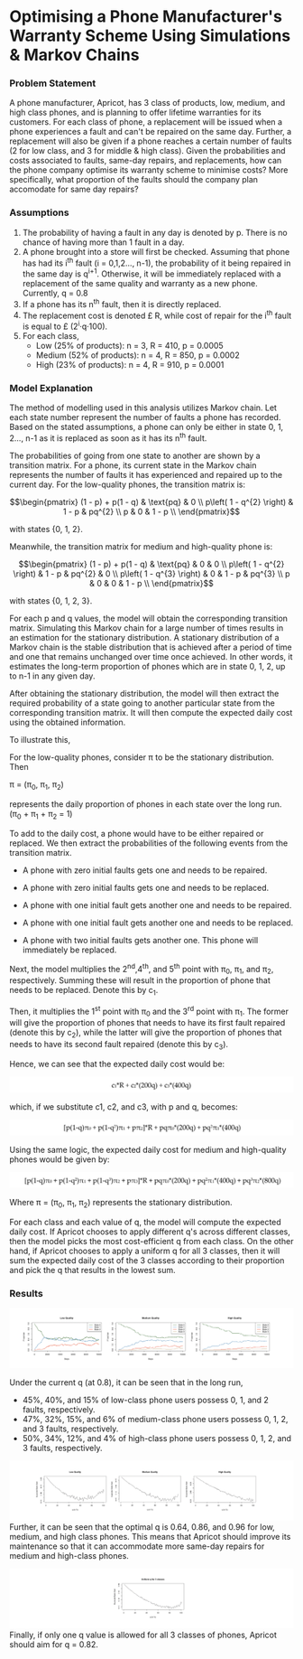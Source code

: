 # Optimising a Phone Manufacturer's Warranty Scheme Using Simulations & Markov Chains

### Problem Statement
A phone manufacturer, Apricot, has 3 class of products, low, medium, and high class phones, and is planning to offer lifetime warranties for its customers. 
For each class of phone, a replacement will be issued when a phone experiences a fault and can't be repaired on the same day. Further, a replacement will 
also be given if a phone reaches a certain number of faults (2 for low class, and 3 for middle & high class). Given the probabilities and costs associated 
to faults, same-day repairs, and replacements, how can the phone company optimise its warranty scheme to minimise costs? More specifically, what proportion of the faults should the company plan accomodate for same day repairs?

### Assumptions

1. The probability of having a fault in any day is denoted by p. There is no chance of having more than 1 fault in a day.
2. A phone brought into a store will first be checked. Assuming that phone has had its i<sup>th</sup> fault (i = 0,1,2..., n-1), the probability
    of it being repaired in the same day is q<sup>i+1</sup>. Otherwise, it will be immediately replaced with a replacement of the same quality and
    warranty as a new phone. Currently, q = 0.8
3. If a phone has its n<sup>th</sup> fault, then it is directly replaced.
4. The replacement cost is denoted £ R, while cost of repair for the i<sup>th</sup> fault is equal to £ (2<sup>i</sup>·q·100).
5. For each class,
    - Low (25% of products): n = 3, R = 410, p = 0.0005
    - Medium (52% of products): n = 4, R = 850, p = 0.0002
    - High (23% of products): n = 4, R = 910, p = 0.0001

### Model Explanation

The method of modelling used in this analysis utilizes Markov chain. Let
each state number represent the number of faults a phone has recorded.
Based on the stated assumptions, a phone can only be either in state 0,
1, 2..., n-1 as it is replaced as soon as it has its n<sup>th</sup> fault.

The probabilities of going from one state to another are shown by a
transition matrix. For a phone, its current state in the Markov chain
represents the number of faults it has experienced and repaired up to
the current day. For the low-quality phones, the transition matrix is:

$$\begin{pmatrix}
(1 - p) + p(1 - q) & \text{pq} & 0 \\
p\left( 1 - q^{2} \right) & 1 - p & pq^{2} \\
p & 0 & 1 - p \\
\end{pmatrix}$$

with states {0, 1, 2}.

Meanwhile, the transition matrix for medium and high-quality phone is:

$$\begin{pmatrix}
(1 - p) + p(1 - q) & \text{pq} & 0 & 0 \\
p\left( 1 - q^{2} \right) & 1 - p & pq^{2} & 0 \\
p\left( 1 - q^{3} \right) & 0 & 1 - p & pq^{3} \\
p & 0 & 0 & 1 - p \\
\end{pmatrix}$$

with states {0, 1, 2, 3}.

For each p and q values, the model will obtain the corresponding
transition matrix. Simulating this Markov chain for a large number of
times results in an estimation for the stationary distribution. A
stationary distribution of a Markov chain is the stable distribution
that is achieved after a period of time and one that remains unchanged
over time once achieved. In other words, it estimates the long-term
proportion of phones which are in state 0, 1, 2, up to n-1 in any given
day.

After obtaining the stationary distribution, the model will then extract
the required probability of a state going to another particular state
from the corresponding transition matrix. It will then compute the
expected daily cost using the obtained information.

To illustrate this,

For the low-quality phones, consider π to be the stationary
distribution. Then

π = (π<sub>0</sub>, π<sub>1</sub>, π<sub>2</sub>)

represents the daily proportion of phones in each state over the long
run. (π<sub>0</sub> + π<sub>1</sub> + π<sub>2</sub> = 1)

To add to the daily cost, a phone would have to be either repaired or
replaced. We then extract the probabilities of the following events from
the transition matrix.

-   A phone with zero initial faults gets one and needs to be repaired.

-   A phone with zero initial faults gets one and needs to be replaced.

-   A phone with one initial fault gets another one and needs to be
    repaired.

-   A phone with one initial fault gets another one and needs to be
    replaced.

-   A phone with two initial faults gets another one. This phone will
    immediately be replaced.

Next, the model multiplies the 2<sup>nd</sup>,4<sup>th</sup>, and 5<sup>th</sup> point with π<sub>0</sub>,
π<sub>1</sub>, and π<sub>2</sub>, respectively. Summing these will result in the
proportion of phone that needs to be replaced. Denote this by c<sub>1</sub>.

Then, it multiplies the 1<sup>st</sup> point with π<sub>0</sub> and the 3<sup>rd</sup> point with
π<sub>1</sub>. The former will give the proportion of phones that needs to have
its first fault repaired (denote this by c<sub>2</sub>), while the latter will
give the proportion of phones that needs to have its second fault
repaired (denote this by c<sub>3</sub>).

Hence, we can see that the expected daily cost would be:

![Eq1](https://github.com/Gianatmaja/Actuarial-Statistical-Modelling-in-R/blob/main/Apricot-Phones/Images/Screenshot%202022-10-05%20at%2011.19.33%20AM.png)

which, if we substitute c1, c2, and c3, with p and q, becomes:

![Eq2](https://github.com/Gianatmaja/Actuarial-Statistical-Modelling-in-R/blob/main/Apricot-Phones/Images/Screenshot%202022-10-05%20at%2011.19.40%20AM.png)

Using the same logic, the expected daily cost for medium and
high-quality phones would be given by:

![Eq3](https://github.com/Gianatmaja/Actuarial-Statistical-Modelling-in-R/blob/main/Apricot-Phones/Images/Screenshot%202022-10-05%20at%2011.19.51%20AM.png)

Where π = (π<sub>0</sub>, π<sub>1</sub>, π<sub>2</sub>) represents the stationary
distribution.

For each class and each value of q, the model will compute the expected
daily cost. If Apricot chooses to apply different q's across different
classes, then the model picks the most cost-efficient q from each class.
On the other hand, if Apricot chooses to apply a uniform q for all 3
classes, then it will sum the expected daily cost of the 3 classes
according to their proportion and pick the q that results in the lowest
sum.

### Results
![staionery](https://github.com/Gianatmaja/Actuarial-Statistical-Modelling-in-R/blob/main/Apricot-Phones/Images/Screenshot%202022-10-05%20at%204.36.00%20PM.png)

Under the current q (at 0.8), it can be seen that in the long run, 
- 45%, 40%, and 15% of low-class phone users possess 0, 1, and 2 faults, respectively.
- 47%, 32%, 15%, and 6% of medium-class phone users possess 0, 1, 2, and 3 faults, respectively.
- 50%, 34%, 12%, and 4% of high-class phone users possess 0, 1, 2, and 3 faults, respectively.

![optimal q](https://github.com/Gianatmaja/Actuarial-Statistical-Modelling-in-R/blob/main/Apricot-Phones/Images/Screenshot%202022-10-05%20at%204.36.09%20PM.png)
Further, it can be seen that the optimal q is 0.64, 0.86, and 0.96 for low, medium, and high class phones. This means that Apricot should improve its maintenance so that it can accommodate more same-day repairs for medium and high-class phones.

![one q](https://github.com/Gianatmaja/Actuarial-Statistical-Modelling-in-R/blob/main/Apricot-Phones/Images/Screenshot%202022-10-05%20at%204.37.29%20PM.png)
Finally, if only one q value is allowed for all 3 classes of phones, Apricot should aim for q = 0.82.
